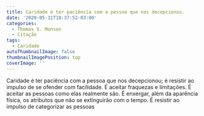 ```yaml
---
title: Caridade é ter paciência com a pessoa que nos decepcionou.
date: '2020-05-31T18:37:52-03:00'
categories:
  - Thomas S. Monson
  - Citação
tags:
  - Caridade
autoThumbnailImage: false
thumbnailImagePosition: top
coverImage: ''
---
```

Caridade é ter paciência com a pessoa que nos decepcionou; é resistir ao impulso de se ofender com facilidade. É aceitar fraquezas e limitações. É aceitar as pessoas como elas realmente são. É enxergar, além da aparência física, os atributos que não se extinguirão com o tempo. É resistir ao impulso de categorizar as pessoas
